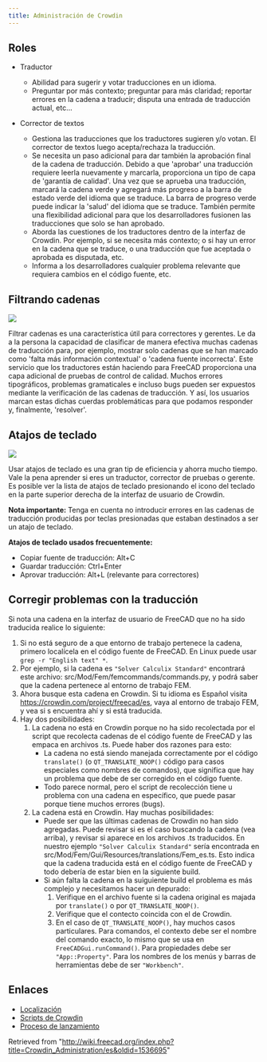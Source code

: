```yaml
---
title: Administración de Crowdin
---
```

## Roles

* Traductor
  + Abilidad para sugerir y votar traducciones en un idioma.
  + Preguntar por más contexto; preguntar para más claridad; reportar errores en la cadena a traducir; disputa una entrada de traducción actual, etc...

* Corrector de textos
  + Gestiona las traducciones que los traductores sugieren y/o votan. El corrector de textos luego acepta/rechaza la traducción.
  + Se necesita un paso adicional para dar también la aprobación final de la cadena de traducción. Debido a que 'aprobar' una traducción requiere leerla nuevamente y marcarla, proporciona un tipo de capa de 'garantía de calidad'. Una vez que se aprueba una traducción, marcará la cadena verde y agregará más progreso a la barra de estado verde del idioma que se traduce. La barra de progreso verde puede indicar la 'salud' del idioma que se traduce. También permite una flexibilidad adicional para que los desarrolladores fusionen las traducciones que solo se han aprobado.
  + Aborda las cuestiones de los traductores dentro de la interfaz de Crowdin. Por ejemplo, si se necesita más contexto; o si hay un error en la cadena que se traduce, o una traducción que fue aceptada o aprobada es disputada, etc.
  + Informa a los desarrolladores cualquier problema relevante que requiera cambios en el código fuente, etc.

## Filtrando cadenas

![](/images/Crowdin_Filter_Strings.png)

Filtrar cadenas es una característica útil para correctores y gerentes. Le da a la persona la capacidad de clasificar de manera efectiva muchas cadenas de traducción para, por ejemplo, mostrar solo cadenas que se han marcado como 'falta más información contextual' o 'cadena fuente incorrecta'. Este servicio que los traductores están haciendo para FreeCAD proporciona una capa adicional de pruebas de control de calidad. Muchos errores tipográficos, problemas gramaticales e incluso bugs pueden ser expuestos mediante la verificación de las cadenas de traducción. Y así, los usuarios marcan estas dichas cuerdas problemáticas para que podamos responder y, finalmente, 'resolver'.

## Atajos de teclado

![](/images/Crowdin_keyboard_shortcuts.png)

Usar atajos de teclado es una gran tip de eficiencia y ahorra mucho tiempo. Vale la pena aprender si eres un traductor, corrector de pruebas o gerente. Es posible ver la lista de atajos de teclado presionando el icono del teclado en la parte superior derecha de la interfaz de usuario de Crowdin.

**Nota importante:** Tenga en cuenta no introducir errores en las cadenas de traducción producidas por teclas presionadas que estaban destinados a ser un atajo de teclado.

**Atajos de teclado usados frecuentemente:**

* Copiar fuente de traducción: Alt+C
* Guardar traducción: Ctrl+Enter
* Aprovar traducción: Alt+L (relevante para correctores)

## Corregir problemas con la traducción

Si nota una cadena en la interfaz de usuario de FreeCAD que no ha sido traducida realice lo siguiente:

1. Si no está seguro de a que entorno de trabajo pertenece la cadena, primero localícela en el código fuente de FreeCAD. En Linux puede usar `grep -r "English text" *`.
2. Por ejemplo, si la cadena es `"Solver Calculix Standard"` encontrará este archivo: src/Mod/Fem/femcommands/commands.py, y podrá saber que la cadena pertenece al entorno de trabajo FEM.
3. Ahora busque esta cadena en Crowdin. Si tu idioma es Español visita <https://crowdin.com/project/freecad/es>, vaya al entorno de trabajo FEM, y vea si s encuentra ahí y si está traducida.
4. Hay dos posibilidades:
   1. La cadena no está en Crowdin porque no ha sido recolectada por el script que recolecta cadenas de el código fuente de FreeCAD y las empaca en archivos .ts. Puede haber dos razones para esto:
      * La cadena no está siendo manejada correctamente por el código `translate()` (o `QT_TRANSLATE_NOOP()` código para casos especiales como nombres de comandos), que significa que hay un problema que debe de ser corregido en el código fuente.
      * Todo parece normal, pero el script de recolección tiene u problema con una cadena en específico, que puede pasar porque tiene muchos errores (bugs).
   2. La cadena está en Crowdin. Hay muchas posibilidades:
      * Puede ser que las últimas cadenas de Crowdin no han sido agregadas. Puede revisar si es el caso buscando la cadena (vea arriba), y revisar si aparece en los archivos .ts traducidos. En nuestro ejemplo `"Solver Calculix Standard"` sería encontrada en src/Mod/Fem/Gui/Resources/translations/Fem\_es.ts. Esto indica que la cadena traducida está en el código fuente de FreeCAD y todo debería de estar bien en la siguiente build.
      * Si aún falta la cadena en la suiguiente build el problema es más complejo y necesitamos hacer un depurado:
        1. Verifique en el archivo fuente si la cadena original es majada por `translate()` o por `QT_TRANSLATE_NOOP()`.
        2. Verifique que el contecto coincida con el de Crowdin.
        3. En el caso de `QT_TRANSLATE_NOOP()`, hay muchos casos particulares. Para comandos, el contexto debe ser el nombre del comando exacto, lo mismo que se usa en `FreeCADGui.runCommand()`. Para propiedades debe ser `"App::Property"`. Para los nombres de los menús y barras de herramientas debe de ser `"Workbench"`.

## Enlaces

* [Localización](/Localisation/es "Localisation/es")
* [Scripts de Crowdin](/Crowdin_Scripts/es "Crowdin Scripts/es")
* [Proceso de lanzamiento](/Release_process "Release process")

Retrieved from "<http://wiki.freecad.org/index.php?title=Crowdin_Administration/es&oldid=1536695>"